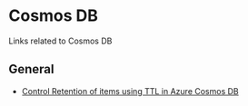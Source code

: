 # Cosmos DB
Links related to Cosmos DB

## General
- [Control Retention of items using TTL in Azure Cosmos DB](https://www.sqlshack.com/control-retention-of-items-using-ttl-in-azure-cosmos-db/)

